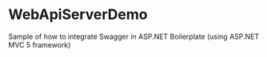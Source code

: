 # WebApiServerDemo
Sample of how to integrate Swagger in ASP.NET Boilerplate (using ASP.NET MVC 5 framework)
